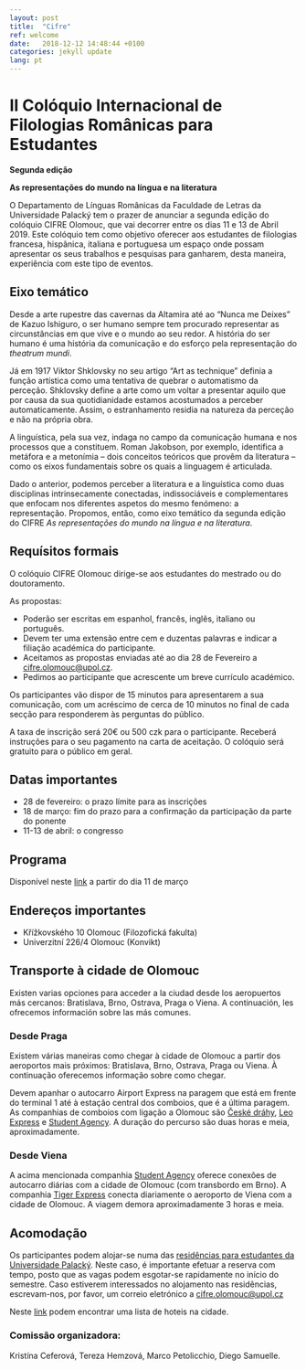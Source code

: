 ```yaml
---
layout: post
title:  "Cifre"
ref: welcome
date:   2018-12-12 14:48:44 +0100
categories: jekyll update
lang: pt
---
```


# II Colóquio Internacional de Filologias Românicas para Estudantes


**Segunda edição**

**As representações do mundo na língua e na literatura**

O Departamento de Línguas Românicas da Faculdade de Letras da Universidade Palacký tem o prazer de anunciar a segunda edição do colóquio CIFRE Olomouc, que vai decorrer entre os dias 11 e 13 de Abril 2019. Este colóquio tem como objetivo oferecer aos estudantes de filologias francesa, hispânica, italiana e portuguesa um espaço onde possam apresentar os seus trabalhos e pesquisas para ganharem, desta maneira, experiência com este tipo de eventos.

## Eixo temático

Desde a arte rupestre das cavernas da Altamira até ao “Nunca me Deixes” de Kazuo Ishiguro, o ser humano sempre tem procurado representar as circunstâncias em que vive e o mundo ao seu redor. A história do ser humano é uma história da comunicação e do esforço pela representação do *theatrum mundi*.

Já em 1917 Viktor Shklovsky no seu artigo “Art as technique” definia a função artística como uma tentativa de quebrar o automatismo da perceção. Shklovsky define a arte como um voltar a presentar aquilo que por causa da sua quotidianidade estamos acostumados a perceber automaticamente. Assim, o estranhamento residia na natureza da perceção e não na própria obra.

A linguística, pela sua vez, indaga no campo da comunicação humana e nos processos que a constituem. Roman Jakobson, por exemplo, identifica a metáfora e a metonímia – dois conceitos teóricos que provêm da literatura – como os eixos fundamentais sobre os quais a linguagem é articulada.

Dado o anterior, podemos perceber a literatura e a linguística como duas disciplinas intrinsecamente conectadas, indissociáveis e complementares que enfocam nos diferentes aspetos do mesmo fenómeno: a representação. Propomos, então, como eixo temático da segunda edição do CIFRE *As representações do mundo na língua e na literatura*.

## Requísitos formais
O colóquio CIFRE Olomouc dirige-se aos estudantes do mestrado ou do doutoramento.

As propostas:

* Poderão ser escritas em espanhol, francês, inglês, italiano ou português.
* Devem ter uma extensão entre cem e duzentas palavras e indicar a filiação académica do participante.
* Aceitamos as propostas enviadas até ao dia 28 de Fevereiro a <cifre.olomouc@upol.cz>.
* Pedimos ao participante que acrescente um breve currículo académico.

Os participantes vão dispor de 15 minutos para apresentarem a sua comunicação, com um acréscimo de cerca de 10 minutos no final de cada secção para responderem às perguntas do público.

A taxa de inscrição será 20€ ou 500 czk para o participante. Receberá instruções para o seu pagamento na carta de aceitação. O colóquio será gratuito para o público em geral.

## Datas importantes

* 28 de fevereiro: o prazo límite para as inscrições
* 18 de março: fim do prazo para a confirmação da participação da parte do ponente
* 11-13 de abril: o congresso

## Programa

Disponível neste [link]() a partir do dia 11 de março

## Endereços importantes

* Křížkovského 10 Olomouc (Filozofická fakulta)
* Univerzitní 226/4 Olomouc (Konvikt)

## Transporte à cidade de Olomouc

Existen varias opciones para acceder a la ciudad desde los aeropuertos más cercanos: Bratislava, Brno, Ostrava, Praga o Viena. A continuación, les ofrecemos información sobre las más comunes.

### Desde Praga

Existem várias maneiras como chegar à cidade de Olomouc a partir dos aeroportos mais próximos: Bratislava, Brno, Ostrava, Praga ou Viena. À continuação oferecemos informação sobre como chegar.

Devem apanhar o autocarro Airport Express na paragem que está em frente do terminal 1 até à estação central dos comboios, que é a última paragem. As companhias de comboios com ligação a Olomouc são [České dráhy](https://www.cd.cz/en/default.htm), [Leo Express](https://www.leoexpress.com/en) e [Student Agency](https://www.studentagency.eu/en/). A duração do percurso são duas horas e meia, aproximadamente.

### Desde Viena

A acima mencionada companhia [Student Agency](https://www.studentagency.eu/en/) oferece conexões de autocarro diárias com a cidade de Olomouc (com transbordo em Brno). A companhia [Tiger Express](https://www.firmy.cz/detail/12914885-tigerexpress-eu-ostrava-marianske-hory.html) conecta diariamente o aeroporto de Viena com a cidade de Olomouc. A viagem demora aproximadamente 3 horas e meia.

## Acomodação

Os participantes podem alojar-se numa das [residências para estudantes da Universidade Palacký](https://skm.upol.cz/en/accommodation/accommodation-booking/accommodation-booking-for-employees/). Neste caso, é importante efetuar a reserva com tempo, posto que as vagas podem esgotar-se rapidamente no início do semestre. Caso estiverem interessados no alojamento nas residências, escrevam-nos, por favor, um correio eletrónico a <cifre.olomouc@upol.cz>

Neste [link](https://www.hotely.cz/olomouc/?page=1) podem encontrar uma lista de hoteis na cidade.

### Comissão organizadora:

Kristína Ceferová, Tereza Hemzová, Marco Petolicchio, Diego Samuelle.

